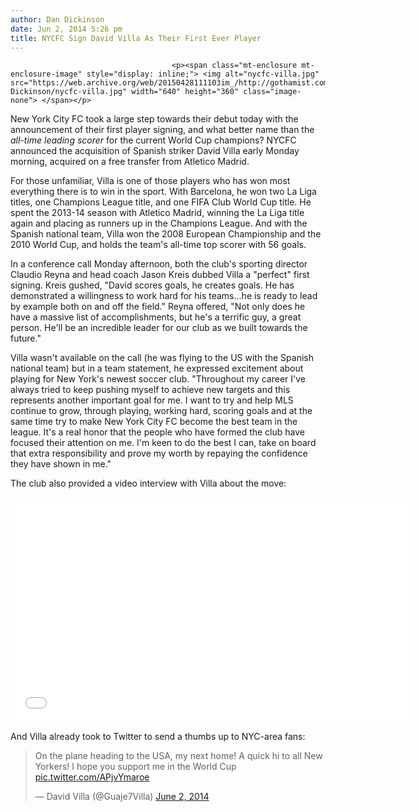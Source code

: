 ```yaml
---
author: Dan Dickinson
date: Jun 2, 2014 5:26 pm
title: NYCFC Sign David Villa As Their First Ever Player
---
```


	
										<p><span class="mt-enclosure mt-enclosure-image" style="display: inline;"> <img alt="nycfc-villa.jpg" src="https://web.archive.org/web/20150428111103im_/http://gothamist.com/attachments/Dan Dickinson/nycfc-villa.jpg" width="640" height="360" class="image-none"> </span></p>

<p>New York City FC took a large step towards their debut today with the announcement of their first player signing, and what better name than the<em> all-time leading scorer </em>for the current World Cup champions? NYCFC announced the acquisition of Spanish striker David Villa early Monday morning, acquired on a free transfer from Atletico Madrid.</p>

<p>For those unfamiliar, Villa is one of those players who has won most everything there is to win in the sport. With Barcelona, he won two La Liga titles, one Champions League title, and one FIFA Club World Cup title. He spent the 2013-14 season with Atletico Madrid, winning the La Liga title again and placing as runners up in the Champions League. And with the Spanish national team, Villa won the 2008 European Championship and the 2010 World Cup, and holds the team&apos;s all-time top scorer with 56 goals.</p>

<p>In a conference call Monday afternoon, both the club&apos;s sporting director Claudio Reyna and head coach Jason Kreis dubbed Villa a &quot;perfect&quot; first signing. Kreis gushed, &quot;David scores goals, he creates goals. He has demonstrated a willingness to work hard for his teams...he is ready to lead by example both on and off the field.&quot; Reyna offered, &quot;Not only does he have a massive list of accomplishments, but he&apos;s a terrific guy, a great person. He&apos;ll be an incredible leader for our club as we built towards the future.&quot;</p>

<p>Villa wasn&apos;t available on the call (he was flying to the US with the Spanish national team) but in a team statement, he expressed excitement about playing for New York&apos;s newest soccer club. &quot;Throughout my career I&apos;ve always tried to keep pushing myself to achieve new targets and this represents another important goal for me. I want to try and help MLS continue to grow, through playing, working hard, scoring goals and at the same time try to make New York City FC become the best team in the league. It&apos;s a real honor that the people who have formed the club have focused their attention on me. I&apos;m keen to do the best I can, take on board that extra responsibility and prove my worth by repaying the confidence they have shown in me.&quot;</p>

<p>The club also provided a video interview with Villa about the move:</p>

<p><iframe width="640" height="360" src="//web.archive.org/web/20150428111103if_/http://www.youtube.com/embed/kd2_CLX24VE?rel=0" frameborder="0" allowfullscreen></iframe></p>

<p>And Villa already took to Twitter to send a thumbs up to NYC-area fans:</p>

<blockquote class="twitter-tweet" lang="en"><p>On the plane heading to the USA, my next home! A quick hi to all New Yorkers! I hope you support me in the World Cup <a href="https://web.archive.org/web/20150428111103/http://t.co/APjvYmaroe">pic.twitter.com/APjvYmaroe</a></p>&#x2014; David Villa (@Guaje7Villa) <a href="https://web.archive.org/web/20150428111103/https://twitter.com/Guaje7Villa/statuses/473480219341619201">June 2, 2014</a></blockquote>
<script async src="//web.archive.org/web/20150428111103js_/http://platform.twitter.com/widgets.js" charset="utf-8"></script>					
										
									
				